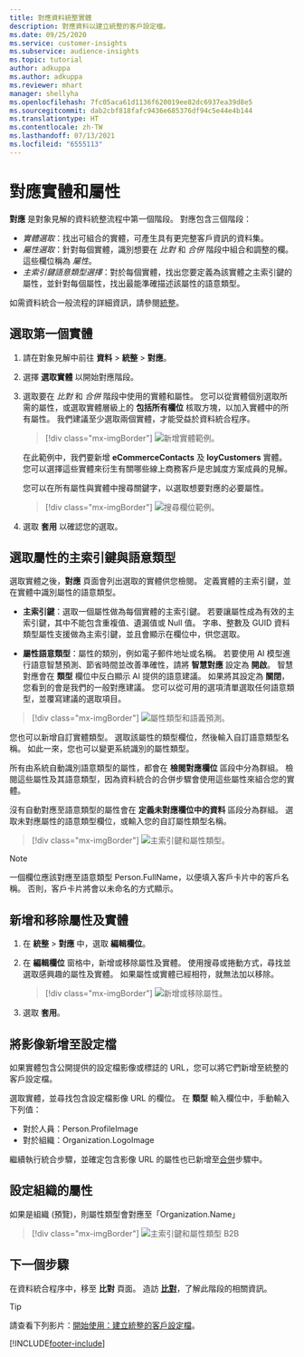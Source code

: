 ```yaml
---
title: 對應資料統整實體
description: 對應資料以建立統整的客戶設定檔。
ms.date: 09/25/2020
ms.service: customer-insights
ms.subservice: audience-insights
ms.topic: tutorial
author: adkuppa
ms.author: adkuppa
ms.reviewer: mhart
manager: shellyha
ms.openlocfilehash: 7fc05aca61d1136f620019ee82dc6937ea39d8e5
ms.sourcegitcommit: dab2cbf818fafc9436e685376df94c5e44e4b144
ms.translationtype: HT
ms.contentlocale: zh-TW
ms.lasthandoff: 07/13/2021
ms.locfileid: "6555113"
---
```

# <a name="map-entities-and-attributes"></a>對應實體和屬性

**對應** 是對象見解的資料統整流程中第一個階段。 對應包含三個階段：

- *實體選取*：找出可組合的實體，可產生具有更完整客戶資訊的資料集。
- *屬性選取*：針對每個實體，識別想要在 *比對* 和 *合併* 階段中組合和調整的欄。 這些欄位稱為 *屬性*。
- *主索引鍵語意類型選擇*：對於每個實體，找出您要定義為該實體之主索引鍵的屬性，並針對每個屬性，找出最能準確描述該屬性的語意類型。

如需資料統合一般流程的詳細資訊，請參閱[統整](data-unification.md)。

## <a name="select-the-first-entities"></a>選取第一個實體

1. 請在對象見解中前往 **資料**  > **統整**  > **對應**。

2. 選擇 **選取實體** 以開始對應階段。

3. 選取要在 *比對* 和 *合併* 階段中使用的實體和屬性。 您可以從實體個別選取所需的屬性，或選取實體層級上的 **包括所有欄位** 核取方塊，以加入實體中的所有屬性。 我們建議至少選取兩個實體，才能受益於資料統合程序。

   > [!div class="mx-imgBorder"]
   > ![新增實體範例。](media/data-manager-configure-map-add-entities-example.png "新增實體範例")

   在此範例中，我們要新增 **eCommerceContacts** 及 **loyCustomers** 實體。 您可以選擇這些實體來衍生有關哪些線上商務客戶是忠誠度方案成員的見解。
   
   您可以在所有屬性與實體中搜尋關鍵字，以選取想要對應的必要屬性。
   
     > [!div class="mx-imgBorder"]
   > ![搜尋欄位範例。](media/data-manager-configure-map-search-fields-example.png "搜尋欄位範例")

4. 選取 **套用** 以確認您的選取。

## <a name="select-primary-key-and-semantic-type-for-attributes"></a>選取屬性的主索引鍵與語意類型

選取實體之後，**對應** 頁面會列出選取的實體供您檢閱。 定義實體的主索引鍵，並在實體中識別屬性的語意類型。

- **主索引鍵**：選取一個屬性做為每個實體的主索引鍵。 若要讓屬性成為有效的主索引鍵，其中不能包含重複值、遺漏值或 Null 值。 字串、整數及 GUID 資料類型屬性支援做為主索引鍵，並且會顯示在欄位中，供您選取。

- **屬性語意類型**：屬性的類別，例如電子郵件地址或名稱。 若要使用 AI 模型進行語意智慧預測、節省時間並改善準確性，請將 **智慧對應** 設定為 **開啟**。 智慧對應會在 **類型** 欄位中反白顯示 AI 提供的語意建議。 如果將其設定為 **關閉**，您看到的會是我們的一般對應建議。 您可以從可用的選項清單選取任何語意類型，並覆寫建議的選取項目。

> [!div class="mx-imgBorder"]
> ![屬性類型和語義預測。](media/data-manager-configure-map-add-attributes-semantic-prediction.png "屬性類型和語意預測")

您也可以新增自訂實體類型。 選取該屬性的類型欄位，然後輸入自訂語意類型名稱。 如此一來，您也可以變更系統識別的屬性類型。

所有由系統自動識別語意類型的屬性，都會在 **檢閱對應欄位** 區段中分為群組。 檢閱這些屬性及其語意類型，因為資料統合的合併步驟會使用這些屬性來組合您的實體。

沒有自動對應至語意類型的屬性會在 **定義未對應欄位中的資料** 區段分為群組。 選取未對應屬性的語意類型欄位，或輸入您的自訂屬性類型名稱。

> [!div class="mx-imgBorder"]
> ![主索引鍵和屬性類型。](media/data-manager-configure-map-add-attributes.png "主索引鍵和屬性類型")

> [!NOTE]
> 一個欄位應該對應至語意類型 Person.FullName，以便填入客戶卡片中的客戶名稱。 否則，客戶卡片將會以未命名的方式顯示。 

## <a name="add-and-remove-attributes-and-entities"></a>新增和移除屬性及實體

1. 在 **統整** > **對應** 中，選取 **編輯欄位**。

2. 在 **編輯欄位** 窗格中，新增或移除屬性及實體。 使用搜尋或捲動方式，尋找並選取感興趣的屬性及實體。 如果屬性或實體已經相符，就無法加以移除。

   > [!div class="mx-imgBorder"]
   > ![新增或移除屬性。](media/configure-data-map-edit.png "新增或移除屬性")

3. 選取 **套用**。

## <a name="add-images-to-profiles"></a>將影像新增至設定檔

如果實體包含公開提供的設定檔影像或標誌的 URL，您可以將它們新增至統整的客戶設定檔。

選取實體，並尋找包含設定檔影像 URL 的欄位。 在 **類型** 輸入欄位中，手動輸入下列值： 
- 對於人員：Person.ProfileImage
- 對於組織：Organization.LogoImage

繼續執行統合步驟，並確定包含影像 URL 的屬性也已新增至[合併](merge-entities.md)步驟中。

## <a name="set-attributes-for-organizations"></a>設定組織的屬性

如果是組織 (預覽)，則屬性類型會對應至「Organization.Name」
> [!div class="mx-imgBorder"]
> ![主索引鍵和屬性類型 B2B](media/configure-data-map-edit-b2b.png "主索引鍵和屬性類型 B2B")

## <a name="next-step"></a>下一個步驟

在資料統合程序中，移至 **比對** 頁面。 造訪 [**比對**](match-entities.md)，了解此階段的相關資訊。

> [!TIP]
> 請查看下列影片：[開始使用：建立統整的客戶設定檔](https://youtu.be/oBfGEhucAxs)。


[!INCLUDE[footer-include](../includes/footer-banner.md)]